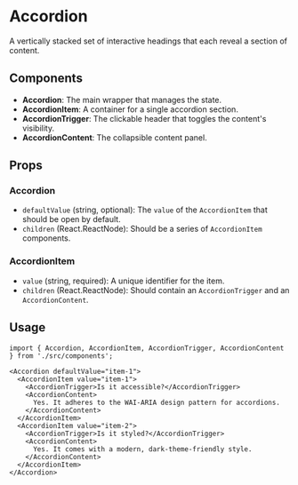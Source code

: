 # Accordion

A vertically stacked set of interactive headings that each reveal a section of content.

## Components

*   **Accordion**: The main wrapper that manages the state.
*   **AccordionItem**: A container for a single accordion section.
*   **AccordionTrigger**: The clickable header that toggles the content's visibility.
*   **AccordionContent**: The collapsible content panel.

## Props

### Accordion
*   `defaultValue` (string, optional): The `value` of the `AccordionItem` that should be open by default.
*   `children` (React.ReactNode): Should be a series of `AccordionItem` components.

### AccordionItem
*   `value` (string, required): A unique identifier for the item.
*   `children` (React.ReactNode): Should contain an `AccordionTrigger` and an `AccordionContent`.

## Usage

```tsx
import { Accordion, AccordionItem, AccordionTrigger, AccordionContent } from './src/components';

<Accordion defaultValue="item-1">
  <AccordionItem value="item-1">
    <AccordionTrigger>Is it accessible?</AccordionTrigger>
    <AccordionContent>
      Yes. It adheres to the WAI-ARIA design pattern for accordions.
    </AccordionContent>
  </AccordionItem>
  <AccordionItem value="item-2">
    <AccordionTrigger>Is it styled?</AccordionTrigger>
    <AccordionContent>
      Yes. It comes with a modern, dark-theme-friendly style.
    </AccordionContent>
  </AccordionItem>
</Accordion>
```
